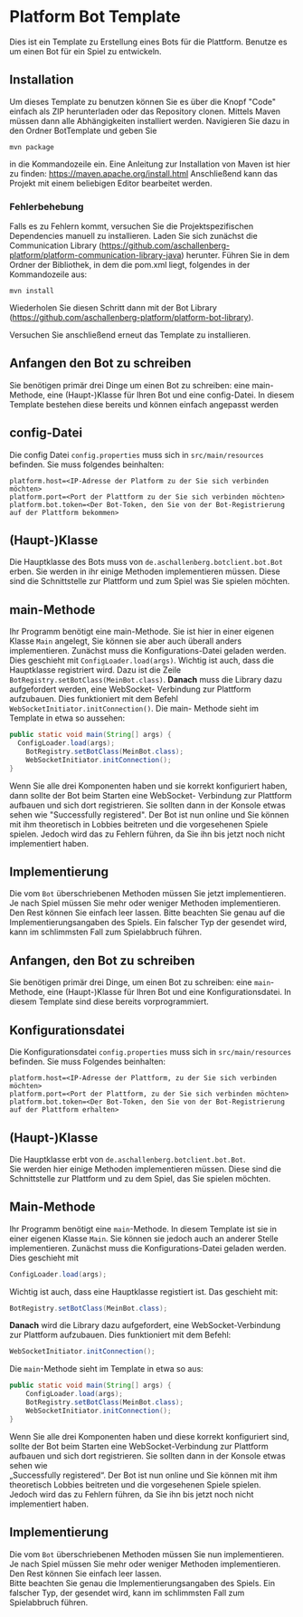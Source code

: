 # Platform Bot Template

Dies ist ein Template zu Erstellung eines Bots für die Plattform. Benutze es um einen Bot für ein Spiel zu entwickeln.

## Installation
Um dieses Template zu benutzen können Sie es über die Knopf "Code" einfach als ZIP herunterladen oder das Repository clonen. 
Mittels Maven müssen dann alle Abhängigkeiten installiert werden. Navigieren Sie dazu in den Ordner BotTemplate und geben Sie
```
mvn package
```
in die Kommandozeile ein.
Eine Anleitung zur Installation von Maven ist hier zu finden: https://maven.apache.org/install.html
Anschließend kann das Projekt mit einem beliebigen Editor bearbeitet werden. 

### Fehlerbehebung 
Falls es zu Fehlern kommt, versuchen Sie die Projektspezifischen Dependencies manuell zu installieren.
Laden Sie sich zunächst die Communication Library (https://github.com/aschallenberg-platform/platform-communication-library-java) herunter. Führen Sie in dem Ordner der Bibliothek, in dem die pom.xml liegt, folgendes in der Kommandozeile aus:
```
mvn install
```
Wiederholen Sie diesen Schritt dann mit der Bot Library (https://github.com/aschallenberg-platform/platform-bot-library).

Versuchen Sie anschließend erneut das Template zu installieren.

## Anfangen den Bot zu schreiben

Sie benötigen primär drei Dinge um einen Bot zu schreiben: eine main-Methode, eine (Haupt-)Klasse für Ihren Bot und eine
config-Datei. In diesem Template bestehen diese bereits und können einfach angepasst werden

## config-Datei
Die config Datei `config.properties` muss sich in `src/main/resources` befinden. Sie muss folgendes beinhalten:
```
platform.host=<IP-Adresse der Platform zu der Sie sich verbinden möchten>
platform.port=<Port der Plattform zu der Sie sich verbinden möchten>
platform.bot.token=<Der Bot-Token, den Sie von der Bot-Registrierung auf der Plattform bekommen>
```

## (Haupt-)Klasse
Die Hauptklasse des Bots muss von `de.aschallenberg.botclient.bot.Bot` erben. Sie werden in ihr einige
Methoden implementieren müssen. Diese sind die Schnittstelle zur Plattform und zum Spiel was Sie spielen möchten.

## main-Methode
Ihr Programm benötigt eine main-Methode. Sie ist hier in einer eigenen Klasse `Main` angelegt, Sie können sie
aber auch überall anders implementieren. Zunächst muss die Konfigurations-Datei geladen werden. Dies geschieht mit `ConfigLoader.load(args)`. Wichtig ist auch, dass die Hauptklasse registriert wird. Dazu ist die Zeile
`BotRegistry.setBotClass(MeinBot.class)`. **Danach** muss die Library dazu aufgefordert werden, eine WebSocket-
Verbindung zur Plattform aufzubauen. Dies funktioniert mit dem Befehl `WebSocketInitiator.initConnection()`.
Die main- Methode sieht im Template in etwa so aussehen:
```java
public static void main(String[] args) {
  ConfigLoader.load(args);
	BotRegistry.setBotClass(MeinBot.class);
	WebSocketInitiator.initConnection();
}
```

Wenn Sie alle drei Komponenten haben und sie korrekt konfiguriert haben, dann sollte der Bot beim Starten eine WebSocket-
Verbindung zur Plattform aufbauen und sich dort registrieren. Sie sollten dann in der Konsole etwas sehen wie
"Successfully registered". Der Bot ist nun online und Sie können mit ihm theoretisch in Lobbies beitreten und die 
vorgesehenen Spiele spielen. Jedoch wird das zu Fehlern führen, da Sie ihn bis jetzt noch nicht implementiert haben.

## Implementierung
Die vom `Bot` überschriebenen Methoden müssen Sie jetzt implementieren. Je nach Spiel müssen Sie mehr oder weniger Methoden
implementieren. Den Rest können Sie einfach leer lassen. Bitte beachten Sie genau auf die Implementierungsangaben des Spiels.
Ein falscher Typ der gesendet wird, kann im schlimmsten Fall zum Spielabbruch führen.



## Anfangen, den Bot zu schreiben

Sie benötigen primär drei Dinge, um einen Bot zu schreiben: eine `main`-Methode, eine (Haupt-)Klasse für Ihren Bot und eine Konfigurationsdatei. In diesem Template sind diese bereits vorprogrammiert.

## Konfigurationsdatei  
Die Konfigurationsdatei `config.properties` muss sich in `src/main/resources` befinden. Sie muss Folgendes beinhalten:

```
platform.host=<IP-Adresse der Plattform, zu der Sie sich verbinden möchten>
platform.port=<Port der Plattform, zu der Sie sich verbinden möchten>
platform.bot.token=<Der Bot-Token, den Sie von der Bot-Registrierung auf der Plattform erhalten>
```

## (Haupt-)Klasse  
Die Hauptklasse erbt von `de.aschallenberg.botclient.bot.Bot`.  
Sie werden hier einige Methoden implementieren müssen. Diese sind die Schnittstelle zur Plattform und zu dem Spiel, das Sie spielen möchten.

## Main-Methode  
Ihr Programm benötigt eine `main`-Methode. In diesem Template ist sie in einer eigenen Klasse `Main`. Sie können sie jedoch auch an anderer Stelle implementieren. Zunächst muss die Konfigurations-Datei geladen werden. Dies geschieht mit

```java
ConfigLoader.load(args);

```
Wichtig ist auch, dass eine Hauptklasse registiert ist. Das geschieht mit:

```java
BotRegistry.setBotClass(MeinBot.class);
```

**Danach** wird die Library dazu aufgefordert, eine WebSocket-Verbindung zur Plattform aufzubauen. Dies funktioniert mit dem Befehl:

```java
WebSocketInitiator.initConnection();
```

Die `main`-Methode sieht im Template in etwa so aus:

```java
public static void main(String[] args) {
    ConfigLoader.load(args);
    BotRegistry.setBotClass(MeinBot.class);
    WebSocketInitiator.initConnection();
}
```

Wenn Sie alle drei Komponenten haben und diese korrekt konfiguriert sind, sollte der Bot beim Starten eine WebSocket-Verbindung zur Plattform aufbauen und sich dort registrieren. Sie sollten dann in der Konsole etwas sehen wie  
„Successfully registered“. Der Bot ist nun online und Sie können mit ihm theoretisch Lobbies beitreten und die vorgesehenen Spiele spielen.  
Jedoch wird das zu Fehlern führen, da Sie ihn bis jetzt noch nicht implementiert haben.

## Implementierung  
Die vom `Bot` überschriebenen Methoden müssen Sie nun implementieren. Je nach Spiel müssen Sie mehr oder weniger Methoden implementieren. Den Rest können Sie einfach leer lassen.  
Bitte beachten Sie genau die Implementierungsangaben des Spiels. Ein falscher Typ, der gesendet wird, kann im schlimmsten Fall zum Spielabbruch führen.

